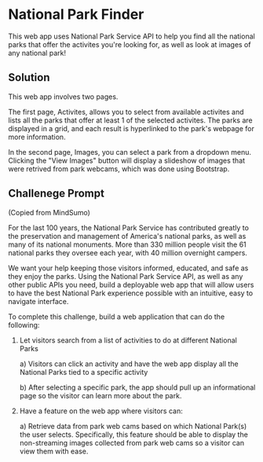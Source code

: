 # National Park Finder
This web app uses National Park Service API to help you find all the national parks that offer the activites you're looking for, as well as look at images of any national park! 


## Solution
This web app involves two pages. 

The first page, Activites, allows you to select from available activites and lists all the parks that offer at least 1 of the selected activites. The parks are displayed in a grid, and each result is hyperlinked to the park's webpage for more information.

In the second page, Images, you can select a park from a dropdown menu. Clicking the "View Images" button will display a slideshow of images that were retrived from park webcams, which was done using Bootstrap. 


## Challenege Prompt
(Copied from MindSumo)

For the last 100 years, the National Park Service has contributed greatly to the preservation and management of America's national parks, as well as many of its national monuments. More than 330 million people visit the 61 national parks they oversee each year, with 40 million overnight campers. 

We want your help keeping those visitors informed, educated, and safe as they enjoy the parks. Using the National Park Service API, as well as any other public APIs you need, build a deployable web app that will allow users to have the best National Park experience possible with an intuitive, easy to navigate interface.

To complete this challenge, build a web application that can do the following:

1. Let visitors search from a list of activities to do at different National Parks

    a) Visitors can click an activity and have the web app display all the National Parks tied to a specific activity

    b) After selecting a specific park, the app should pull up an informational page so the visitor can learn more about the park.

2. Have a feature on the web app where visitors can: 

    a) Retrieve data from park web cams based on which National Park(s) the user selects. Specifically, this feature should be able to display the non-streaming images collected from park web cams so a visitor can view them with ease.
